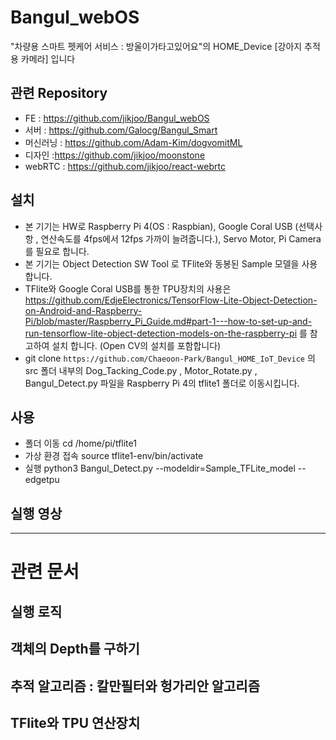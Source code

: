 # Bangul_webOS
"차량용 스마트 펫케어 서비스 : 방울이가타고있어요"의 HOME_Device [강아지 추적용 카메라] 입니다

## 관련 Repository
- FE : https://github.com/jikjoo/Bangul_webOS
- 서버 : https://github.com/Galocg/Bangul_Smart
- 머신러닝 : https://github.com/Adam-Kim/dogvomitML
- 디자인 :https://github.com/jikjoo/moonstone
- webRTC : https://github.com/jikjoo/react-webrtc

## 설치
- 본 기기는 HW로 Raspberry Pi 4(OS : Raspbian), Google Coral USB (선택사항 , 연산속도를 4fps에서 12fps 가까이 늘려줍니다.), Servo Motor, Pi Camera를 필요로 합니다.
- 본 기기는 Object Detection SW Tool 로 TFlite와 동봉된 Sample 모델을 사용합니다. 
- TFlite와 Google Coral USB를 통한 TPU장치의 사용은 https://github.com/EdjeElectronics/TensorFlow-Lite-Object-Detection-on-Android-and-Raspberry-Pi/blob/master/Raspberry_Pi_Guide.md#part-1---how-to-set-up-and-run-tensorflow-lite-object-detection-models-on-the-raspberry-pi 를 참고하여 설치 합니다. (Open CV의 설치를 포함합니다)
- git clone `https://github.com/Chaeoon-Park/Bangul_HOME_IoT_Device` 의 src 폴더 내부의 Dog_Tacking_Code.py , Motor_Rotate.py , Bangul_Detect.py 파일을 Raspberry Pi 4의 tflite1 폴더로 이동시킵니다.

## 사용
 * 폴더 이동 
 cd /home/pi/tflite1
 * 가상 환경 접속
 source tflite1-env/bin/activate
 * 실행
 python3 Bangul_Detect.py --modeldir=Sample_TFLite_model --edgetpu


## 실행 영상


----------------------------
# 관련 문서

## 실행 로직
## 객체의 Depth를 구하기
## 추적 알고리즘 : 칼만필터와 헝가리안 알고리즘
## TFlite와 TPU 연산장치